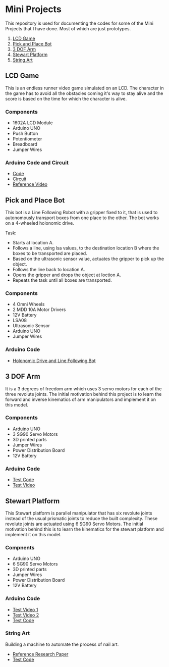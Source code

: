 # Mini Projects
This repository is used for documenting the codes for some of the Mini Projects that I have done. Most of which are just prototypes.
1. [LCD Game](https://github.com/maanvisingh/Mini_Projects/edit/main/README.md#lcd-game)
2. [Pick and Place Bot](https://github.com/maanvisingh/Mini_Projects/edit/main/README.md#pick-and-place-bot)
3. [3 DOF Arm](https://github.com/maanvisingh/Mini_Projects/edit/main/README.md#3-dof-arm)
4. [Stewart Platform](https://github.com/maanvisingh/Mini_Projects/edit/main/README.md#stewart-platform)
5. [String Art](https://github.com/maanvisingh/Mini_Projects/edit/main/README.md#string-art)

## LCD Game 
This is an endless runner video game simulated on an LCD. The character in the game has to avoid all the obstacles coming it's way to stay alive and the score is based on the time for which the character is alive. 

### Components 
- 1602A LCD Module 
- Arduino UNO
- Push Button 
- Potentiometer 
- Breadboard 
- Jumper Wires

### Arduino Code and Circuit
- [Code](https://github.com/maanvisingh/Mini_Projects/blob/main/LCD%20_Game/LCD_Game.ino)
- [Circuit](https://github.com/maanvisingh/Mini_Projects/blob/main/LCD%20_Game/LCD_Game.png)
- [Reference Video](https://github.com/maanvisingh/Mini_Projects/blob/main/LCD%20_Game/lcd_game_video.mp4)

## Pick and Place Bot
This bot is a Line Following Robot with a gripper fixed to it, that is used to autonomously transport boxes from one place to the other. The bot works on a 4-wheeled holonomic drive.

Task: 
- Starts at location A.
- Follows a line, using lsa values, to the destination location B where the boxes to be transported are placed.
- Based on the ultrasonic sensor value, actuates the gripper to pick up the object.
- Follows the line back to location A.
- Opens the gripper and drops the object at loction A.
- Repeats the task until all boxes are transported.

### Components 
- 4 Omni Wheels 
- 2 MDD 10A Motor Drivers
- 12V Battery 
- LSA08 
- Ultrasonic Sensor
- Arduino UNO
- Jumper Wires

### Arduino Code
- [Holonomic Drive and Line Following Bot](https://github.com/maanvisingh/Mini_Projects/blob/main/Pick_place_bot/4-wheel_pickPlace.ino)

## 3 DOF Arm
It is a 3 degrees of freedom arm which uses 3 servo motors for each of the three revolute joints. The initial motivation behind this project is to learn the forward and inverse kinematics of arm manipulators and implement it on this model.

### Components
- Arduino UNO
- 3 SG90 Servo Motors 
- 3D printed parts
- Jumper Wires 
- Power Distribution Board 
- 12V Battery

### Arduino Code
- [Test Code](https://github.com/maanvisingh/Mini_Projects/blob/main/3_DOF/ps2_3dof.ino)
- [Test Video](https://github.com/maanvisingh/Mini_Projects/blob/main/3_DOF/3dof.mp4)

## Stewart Platform 
This Stewart platform is parallel manipulator that has six revolute joints instead of the usual prismatic joints to reduce the built complexity. These revolute joints are actuated using 6 SG90 Servo Motors. The initial motivation behind this is to learn the kinematics for the stewart platform and implement it on this model.

### Compnents 
- Arduino UNO
- 6 SG90 Servo Motors 
- 3D printed parts
- Jumper Wires 
- Power Distribution Board 
- 12V Battery

### Arduino Code 
- [Test Video 1](https://github.com/maanvisingh/Mini_Projects/blob/main/Stewart_Platform/test1.mp4)
- [Test Video 2](https://github.com/maanvisingh/Mini_Projects/blob/main/Stewart_Platform/test2.mp4)
- [Test Code](https://github.com/maanvisingh/Mini_Projects/blob/main/Stewart_Platform/Stewart.ino)

### String Art
Building a machine to automate the process of nail art. 

- [Reference Research Paper](https://www.researchgate.net/publication/322766118_String_Art_Towards_Computational_Fabrication_of_String_Images)
- [Test Code](https://github.com/maanvisingh/Mini_Projects/blob/main/String_Art/array_stepper/array_stepper.ino)
 

